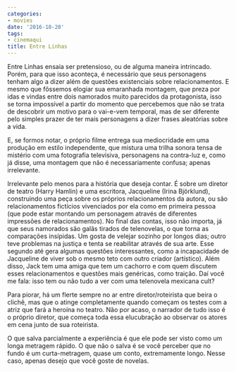 ```yaml
---
categories:
- movies
date: '2016-10-20'
tags:
- cinemaqui
title: Entre Linhas
---
```


Entre Linhas ensaia ser pretensioso, ou de alguma maneira intrincado. Porém, para que isso aconteça, é necessário que seus personagens tenham algo a dizer além de questões existenciais sobre relacionamentos. E mesmo que fôssemos elogiar sua emaranhada montagem, que preza por idas e vindas entre dois namorados muito parecidos da protagonista, isso se torna impossível a partir do momento que percebemos que não se trata de descobrir um motivo para o vai-e-vem temporal, mas de ser diferente pelo simples prazer de ter mais personagens a dizer frases aleatórias sobre a vida.

E, se formos notar, o próprio filme entrega sua mediocridade em uma produção em estilo independente, que mistura uma trilha sonora tensa de mistério com uma fotografia televisiva, personagens na contra-luz e, como já disse, uma montagem que não é necessariamente confusa; apenas irrelevante.

Irrelevante pelo menos para a história que deseja contar. É sobre um diretor de teatro (Harry Hamlin) e uma escritora, Jacqueline (Irina Björklund), construindo uma peça sobre os próprios relacionamentos da autora, ou são relacionamentos fictícios vivenciados por ela como em primeira pessoa (que pode estar montando um personagem através de diferentes impressões de relacionamentos). No final das contas, isso não importa, já que seus namorados são galãs tirados de telenovelas, o que torna as comparações insípidas. Um gosta de velejar sozinho por longos dias; outro teve problemas na justiça e tenta se reabilitar através de sua arte. Esse segundo até gera algumas questões interessantes, como a incapacidade de Jacqueline de viver sob o mesmo teto com outro criador (artístico). Além disso, Jack tem uma amiga que tem um cachorro e com quem discutem esses relacionamentos e questões mais genéricas, como traição. Daí você me fala: isso tem ou não tudo a ver com uma telenovela mexicana cult?

Para piorar, há um flerte sempre no ar entre diretor/roteirista que beira o clichê, mas que o atinge completamente quando começam os testes com a atriz que  fará a heroína no teatro. Não por acaso, o narrador de tudo isso é o próprio diretor, que começa toda essa elucubração ao observar os atores em cena junto de sua roteirista.

O que salva parcialmente a experiência é que ele pode ser visto como um longa metragem rápido. O que não o salva é se você perceber que no fundo é um curta-metragem, quase um conto, extremamente longo. Nesse caso, apenas desejo que você goste de novelas.